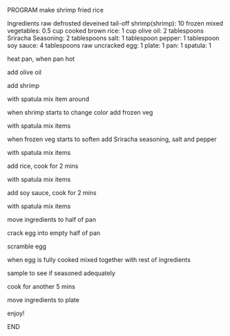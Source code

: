 PROGRAM	make shrimp fried rice 

Ingredients 
raw defrosted deveined tail-off shrimp(shrimp): 10
frozen mixed vegetables: 0.5 cup
cooked brown rice: 1 cup
olive oil: 2 tablespoons
Sriracha Seasoning: 2 tablespoons
salt: 1 tablespoon
pepper: 1 tablespoon
soy sauce: 4 tablespoons
raw uncracked egg: 1
plate: 1
pan: 1
spatula: 1

heat pan, when pan hot

add olive oil

add shrimp

with spatula mix item around

when shrimp starts to change color add frozen veg

with spatula mix items

when frozen veg starts to soften add Sriracha seasoning, salt and pepper

with spatula mix items

add rice, cook for 2 mins

with spatula mix items

add soy sauce, cook for 2 mins

with spatula mix items

move ingredients to half of pan

crack egg into empty half of pan

scramble egg

when egg is fully cooked mixed together with rest of ingredients

sample to see if seasoned adequately

cook for another 5 mins

move ingredients to plate

enjoy!


END